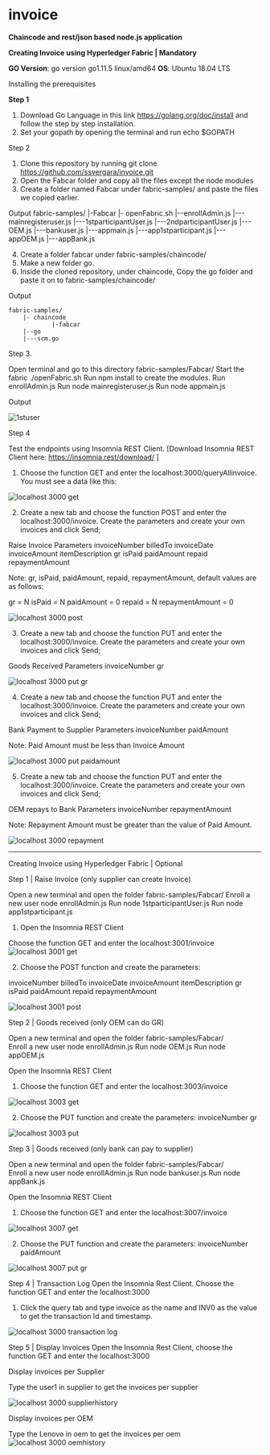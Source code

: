 # invoice

**Chaincode and rest/json based node.js application**

**Creating Invoice using Hyperledger Fabric | Mandatory**


**GO Version**: go version go1.11.5 linux/amd64
**OS**: Ubuntu 18.04 LTS

Installing the prerequisites

**Step 1**

1. Download Go Language in this link https://golang.org/doc/install  and follow the step by step installation.
2. Set your gopath by opening the terminal and run echo $GOPATH

Step 2

1. Clone this repository by running 
git clone https://github.com/ssvergara/invoice.git
2. Open the Fabcar folder and copy all the files except the node modules
3. Create a folder named Fabcar under fabric-samples/  and paste the files we copied earlier.


Output
	fabric-samples/
                |-Fabcar
		|- openFabric.sh
		|--enrollAdmin.js
		|---mainregisteruser.js
		|---1stparticipantUser.js
		|---2ndparticipantUser.js
		|--- OEM.js
		|---bankuser.js
		|---appmain.js
		|---app1stparticipant.js
		|---appOEM.js
		|---appBank.js

4. Create a folder fabcar under fabric-samples/chaincode/
5. Make a new folder go.
6. Inside the cloned repository, under chaincode, Copy the go folder and paste it on to fabric-samples/chaincode/


Output

	fabric-samples/
		|- chaincode
                |-fabcar
		|--go
		|---scm.go





Step 3.

Open terminal and go to this directory fabric-samples/Fabcar/
Start the fabric  ./openFabric.sh
Run npm install to create the modules.
Run enrollAdmin.js
Run node mainregisteruser.js
Run node appmain.js

Output 

![1stuser](https://user-images.githubusercontent.com/44419783/52931276-c37e9d80-3386-11e9-9127-95bd74bb7023.PNG)







Step 4 

Test the endpoints using Insomnia REST Client. [Download Insomnia REST Client here: https://insomnia.rest/download/ ]

1. Choose the function GET and enter the localhost:3000/queryAllinvoice. You must see a data like this:

![localhost 3000 get](https://user-images.githubusercontent.com/44419783/52931313-e7da7a00-3386-11e9-9b66-c05e2dce7cfa.PNG)






2. Create a new tab and choose the function POST and enter the localhost:3000/invoice. Create the parameters and create your own invoices and click Send;

Raise Invoice
Parameters
invoiceNumber
billedTo
invoiceDate
invoiceAmount
itemDescription
gr
isPaid
paidAmount
repaid
repaymentAmount

Note: gr, isPaid, paidAmount, repaid, repaymentAmount, default values are as follows:

gr = N
isPaid = N
paidAmount = 0
repaid = N
repaymentAmount = 0

![localhost 3000 post](https://user-images.githubusercontent.com/44419783/52931354-0476b200-3387-11e9-89ef-7c627550a0f8.PNG)




3. Create a new tab and choose the function PUT and enter the localhost:3000/invoice. Create the parameters and create your own invoices and click Send;


Goods Received
Parameters
invoiceNumber
gr

![localhost 3000 put gr](https://user-images.githubusercontent.com/44419783/52931390-1a847280-3387-11e9-9394-935530067b0c.PNG)



4. Create a new tab and choose the function PUT and enter the localhost:3000/invoice. Create the parameters and create your own invoices and click Send;


Bank Payment to Supplier
Parameters
invoiceNumber
paidAmount

Note: Paid Amount must be less than Invoice Amount

![localhost 3000 put paidamount](https://user-images.githubusercontent.com/44419783/52931435-4b64a780-3387-11e9-9402-cebc7c661b84.PNG)


5. Create a new tab and choose the function PUT and enter the localhost:3000/invoice. Create the parameters and create your own invoices and click Send;

OEM repays to Bank
Parameters
invoiceNumber
repaymentAmount

Note: Repayment Amount must be greater than the value of Paid Amount.

![localhost 3000 repayment](https://user-images.githubusercontent.com/44419783/52931484-79e28280-3387-11e9-94e9-2265817016f5.PNG)



------------------------------------------------------------------------------------------------------------

Creating Invoice using Hyperledger Fabric | Optional 


Step 1 | Raise Invoice (only supplier can create Invoice)


Open a new terminal and open the folder fabric-samples/Fabcar/ 
Enroll a new user node enrollAdmin.js 
Run node 1stparticipantUser.js
Run node app1stparticipant.js

1. Open the Insomnia REST Client 

Choose the function GET and enter the localhost:3001/invoice 
![localhost 3001 get](https://user-images.githubusercontent.com/44419783/52931516-a26a7c80-3387-11e9-9675-a0b4cf411bb2.PNG)


2. Choose the POST function and create the parameters:

invoiceNumber
billedTo
invoiceDate
invoiceAmount
itemDescription
gr
isPaid
paidAmount
repaid
repaymentAmount

![localhost 3001 post](https://user-images.githubusercontent.com/44419783/52931540-b615e300-3387-11e9-8947-6df65e108965.PNG)

Step 2 | Goods received (only OEM can do GR) 

Open a new terminal and open the folder fabric-samples/Fabcar/  
Enroll a new user node enrollAdmin.js 
Run node OEM.js
Run node appOEM.js

Open the Insomnia REST Client 

1. Choose the function GET and enter the localhost:3003/invoice 

![localhost 3003 get](https://user-images.githubusercontent.com/44419783/52931582-e2316400-3387-11e9-87fa-0c2df9fa9792.PNG)



2. Choose the PUT function and create the parameters:
invoiceNumber
gr

![localhost 3003 put](https://user-images.githubusercontent.com/44419783/52931622-f9705180-3387-11e9-84c2-ee08972dcd89.PNG)




Step 3  | Goods received (only bank can pay to supplier) 

Open a new terminal and open the folder fabric-samples/Fabcar/  
Enroll a new user node enrollAdmin.js 
Run node bankuser.js
Run node appBank.js


Open the Insomnia REST Client 

1. Choose the function GET and enter the localhost:3007/invoice 

![localhost 3007 get](https://user-images.githubusercontent.com/44419783/52931645-14db5c80-3388-11e9-80de-62731a71f132.PNG)


2. Choose the PUT function and create the parameters:
invoiceNumber
paidAmount

![localhost 3007 put gr](https://user-images.githubusercontent.com/44419783/52931683-30466780-3388-11e9-8e5e-528d00877630.PNG)


Step 4 | Transaction Log
Open the Insomnia Rest Client. Choose the function GET and enter the localhost:3000

1. Click the query tab and type invoice as the name and INV0 as the value to get the transaction Id and timestamp.

![localhost 3000 transaction log](https://user-images.githubusercontent.com/44419783/52931713-4d7b3600-3388-11e9-8bbe-ad4f5adca356.PNG)

Step 5 | Display Invoices
Open the Insomnia Rest Client, choose the function GET and enter the localhost:3000

Display invoices per Supplier

Type the user1 in supplier to get the invoices per supplier

![localhost 3000 supplierhistory](https://user-images.githubusercontent.com/44419783/52931745-77ccf380-3388-11e9-8982-b767d1706e6b.PNG)



Display invoices per OEM

Type the Lenovo in oem to get the invoices per oem
![localhost 3000 oemhistory](https://user-images.githubusercontent.com/44419783/52931784-97fcb280-3388-11e9-9607-9d02edc767cd.PNG)

